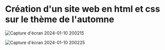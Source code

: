 # Création d'un site web en html et css sur le thème de l'automne

![Capture d'écran 2024-01-10 200215](https://github.com/DHylan97/automne/assets/86422525/0aafb60c-193f-4bc8-b1bc-0f75f47af891)

![Capture d'écran 2024-01-10 200225](https://github.com/DHylan97/automne/assets/86422525/0202abf5-e3df-403a-89d3-e8cebdea8526)

